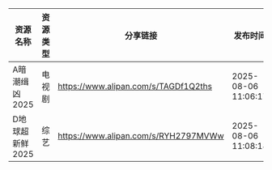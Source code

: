 | 资源名称       | 资源类型 | 分享链接                                 | 发布时间                |
| ---------- | ---- | ------------------------------------ | ------------------- |
| A暗潮缉凶2025  | 电视剧  | https://www.alipan.com/s/TAGDf1Q2ths | 2025-08-06 11:06:17 |
| D地球超新鲜2025 | 综艺   | https://www.alipan.com/s/RYH2797MVWw | 2025-08-06 11:08:18 |

